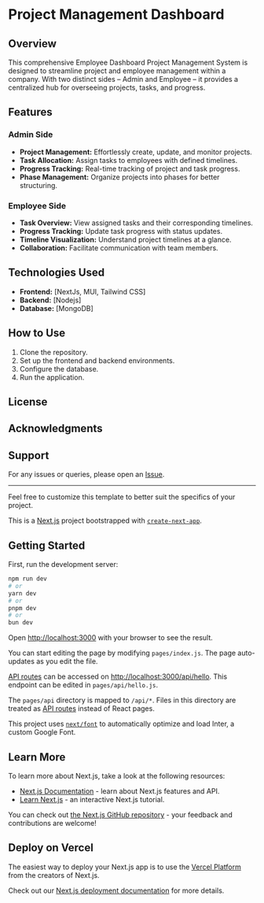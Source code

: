 
# Project Management Dashboard

## Overview

This comprehensive Employee Dashboard Project Management System is designed to streamline project and employee management within a company. With two distinct sides – Admin and Employee – it provides a centralized hub for overseeing projects, tasks, and progress.

## Features

### Admin Side

- **Project Management:** Effortlessly create, update, and monitor projects.
- **Task Allocation:** Assign tasks to employees with defined timelines.
- **Progress Tracking:** Real-time tracking of project and task progress.
- **Phase Management:** Organize projects into phases for better structuring.

### Employee Side

- **Task Overview:** View assigned tasks and their corresponding timelines.
- **Progress Tracking:** Update task progress with status updates.
- **Timeline Visualization:** Understand project timelines at a glance.
- **Collaboration:** Facilitate communication with team members.

## Technologies Used

- **Frontend:** [NextJs, MUI, Tailwind CSS]
- **Backend:** [Nodejs]
- **Database:** [MongoDB]

## How to Use

1. Clone the repository.
2. Set up the frontend and backend environments.
3. Configure the database.
4. Run the application.



## License



## Acknowledgments


## Support

For any issues or queries, please open an [Issue](link-to-issues).

---

Feel free to customize this template to better suit the specifics of your project.

This is a [Next.js](https://nextjs.org/) project bootstrapped with [`create-next-app`](https://github.com/vercel/next.js/tree/canary/packages/create-next-app).

## Getting Started

First, run the development server:

```bash
npm run dev
# or
yarn dev
# or
pnpm dev
# or
bun dev
```

Open [http://localhost:3000](http://localhost:3000) with your browser to see the result.

You can start editing the page by modifying `pages/index.js`. The page auto-updates as you edit the file.

[API routes](https://nextjs.org/docs/api-routes/introduction) can be accessed on [http://localhost:3000/api/hello](http://localhost:3000/api/hello). This endpoint can be edited in `pages/api/hello.js`.

The `pages/api` directory is mapped to `/api/*`. Files in this directory are treated as [API routes](https://nextjs.org/docs/api-routes/introduction) instead of React pages.

This project uses [`next/font`](https://nextjs.org/docs/basic-features/font-optimization) to automatically optimize and load Inter, a custom Google Font.

## Learn More

To learn more about Next.js, take a look at the following resources:

- [Next.js Documentation](https://nextjs.org/docs) - learn about Next.js features and API.
- [Learn Next.js](https://nextjs.org/learn) - an interactive Next.js tutorial.

You can check out [the Next.js GitHub repository](https://github.com/vercel/next.js/) - your feedback and contributions are welcome!

## Deploy on Vercel

The easiest way to deploy your Next.js app is to use the [Vercel Platform](https://vercel.com/new?utm_medium=default-template&filter=next.js&utm_source=create-next-app&utm_campaign=create-next-app-readme) from the creators of Next.js.

Check out our [Next.js deployment documentation](https://nextjs.org/docs/deployment) for more details.
